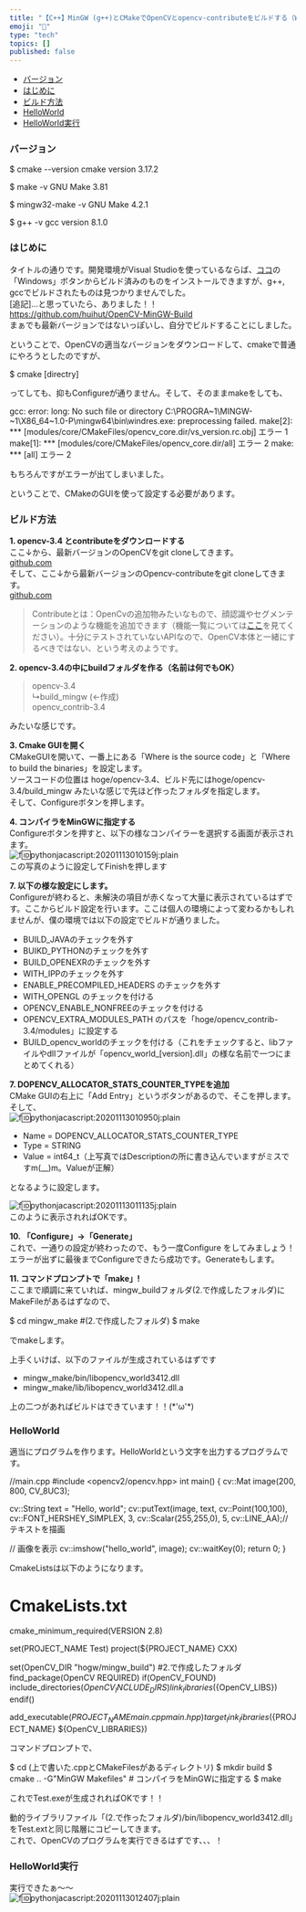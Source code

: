```yaml
---
title: "【C++】MinGW (g++)とCMakeでOpenCVとopencv-contributeをビルドする（Windows）"
emoji: "🤖"
type: "tech"
topics: []
published: false
---
```


* [バージョン](#バージョン)
* [はじめに](#はじめに)
* [ビルド方法](#ビルド方法)
* [HelloWorld](#HelloWorld)
* [HelloWorld実行](#HelloWorld実行)

### バージョン

$ cmake --version
cmake version 3.17.2

$ make -v
GNU Make 3.81

$ mingw32-make -v
GNU Make 4.2.1

$ g++ -v 
gcc version 8.1.0 

### はじめに

タイトルの通りです。開発環境がVisual Studioを使っているならば、[ココ](https://opencv.org/releases/)の「Windows」ボタンからビルド済みのものをインストールできますが、g++, gccでビルドされたものは見つかりませんでした。  
\[追記\]...と思っていたら、ありました！！  
<https://github.com/huihut/OpenCV-MinGW-Build>  
まぁでも最新バージョンではないっぽいし、自分でビルドすることにしました。

  
ということで、OpenCVの適当なバージョンをダウンロードして、cmakeで普通にやろうとしたのですが、

$ cmake [directry]

ってしても、抑もConfigureが通りません。そして、そのままmakeをしても、

gcc: error: long: No such file or directory
C:\PROGRA~1\MINGW-~1\X86_64~1.0-P\mingw64\bin\windres.exe: preprocessing failed.
make[2]: *** [modules/core/CMakeFiles/opencv_core.dir/vs_version.rc.obj] エラー 1
make[1]: *** [modules/core/CMakeFiles/opencv_core.dir/all] エラー 2
make: *** [all] エラー 2

  
もちろんですがエラーが出てしまいました。

ということで、CMakeのGUIを使って設定する必要があります。  
  
  
### ビルド方法

**1\. opencv-3.4 とcontributeをダウンロードする**  
ここ↓から、最新バージョンのOpenCVをgit cloneしてきます。  
[github.com](https://github.com/opencv/opencv)  
そして、ここ↓から最新バージョンのOpencv-contributeをgit cloneしてきます。  
[github.com](https://github.com/opencv/opencv%5Fcontrib)

> Contributeとは：OpenCvの追加物みたいなもので、顔認識やセグメンテーションのような機能を追加できます（機能一覧については[ここ](https://www.atmarkit.co.jp/ait/articles/1709/12/news135.html)を見てください）。十分にテストされていないAPIなので、OpenCV本体と一緒にするべきではない、という考えのようです。

**2\. opencv-3.4の中にbuildフォルダを作る（名前は何でもOK）**

> opencv-3.4  
> ↳build\_mingw (←作成)  
> opencv\_contrib-3.4

みたいな感じです。

  
**3\. Cmake GUIを開く**  
CMakeGUIを開いて、一番上にある「Where is the source code」と「Where to build the binaries」を設定します。  
ソースコードの位置は hoge/opencv-3.4、ビルド先にはhoge/opencv-3.4/build\_mingw みたいな感じで先ほど作ったフォルダを指定します。  
そして、Configureボタンを押します。

**4\. コンパイラをMinGWに指定する**  
Configureボタンを押すと、以下の様なコンパイラーを選択する画面が表示されます。  
![f:id:pythonjacascript:20201113010159j:plain](/images/ppythonjacascript2020111320201113010159.jpg "f:id:pythonjacascript:20201113010159j:plain")  
この写真のように設定してFinishを押します 

**7\. 以下の様な設定にします。**  
Configureが終わると、未解決の項目が赤くなって大量に表示されているはずです。ここからビルド設定を行います。ここは個人の環境によって変わるかもしれませんが、僕の環境では以下の設定でビルドが通りました。

* BUILD\_JAVAのチェックを外す
* BUIKD\_PYTHONのチェックを外す
* BUILD\_OPENEXRのチェックを外す
* WITH\_IPPのチェックを外す
* ENABLE\_PRECOMPILED\_HEADERS のチェックを外す
* WITH\_OPENGL のチェックを付ける
* OPENCV\_ENABLE\_NONFREEのチェックを付ける
* OPENCV\_EXTRA\_MODULES\_PATH のパスを「hoge/opencv\_contrib-3.4/modules」に設定する
* BUILD\_opencv\_worldのチェックを付ける（これをチェックすると、libファイルやdllファイルが「opencv\_world\_\[version\].dll」の様な名前で一つにまとめてくれる）

  
**7\. DOPENCV\_ALLOCATOR\_STATS\_COUNTER\_TYPEを追加**  
CMake GUIの右上に「Add Entry」というボタンがあるので、そこを押します。  
そして、  
![f:id:pythonjacascript:20201113010950j:plain](/images/ppythonjacascript2020111320201113010950.jpg "f:id:pythonjacascript:20201113010950j:plain")

* Name = DOPENCV\_ALLOCATOR\_STATS\_COUNTER\_TYPE
* Type = STRING
* Value = int64\_t（上写真ではDescriptionの所に書き込んでいますがミスですm(\_\_)m。Valueが正解）

となるように設定します。

![f:id:pythonjacascript:20201113011135j:plain](/images/ppythonjacascript2020111320201113011135.jpg "f:id:pythonjacascript:20201113011135j:plain")  
このように表示されればOKです。

  
**10\. 「Configure」→「Generate」**  
これで、一通りの設定が終わったので、もう一度Configure をしてみましょう！  
エラーが出ずに最後までConfigureできたら成功です。Generateもします。

  
**11\. コマンドプロンプトで「make」!**  
ここまで順調に来ていれば、mingw\_buildフォルダ(2.で作成したフォルダ)にMakeFileがあるはずなので、

$ cd mingw_make  #(2.で作成したフォルダ)
$ make

でmakeします。

上手くいけば、以下のファイルが生成されているはずです

* mingw\_make/bin/libopencv\_world3412.dll
* mingw\_make/lib/libopencv\_world3412.dll.a

上の二つがあればビルドはできています！！(\*'ω'\*)  
  
  
### HelloWorld

適当にプログラムを作ります。HelloWorldという文字を出力するプログラムです。

//main.cpp
#include <opencv2/opencv.hpp>
int main() {
  cv::Mat image(200, 800, CV_8UC3);
  
  cv::String text = "Hello, world";
  cv::putText(image, text, cv::Point(100,100), cv::FONT_HERSHEY_SIMPLEX, 3, cv::Scalar(255,255,0), 5, cv::LINE_AA);// テキストを描画

  // 画像を表示
  cv::imshow("hello_world", image);
  cv::waitKey(0);
  return 0;
}
  
  
CmakeListsは以下のようになります。

# CmakeLists.txt
cmake_minimum_required(VERSION 2.8)

set(PROJECT_NAME Test)
project(${PROJECT_NAME} CXX)

set(OpenCV_DIR "hogw/mingw_build") #2.で作成したフォルダ
find_package(OpenCV REQUIRED)
if(OpenCV_FOUND)
    include_directories(${OpenCV_INCLUDE_DIRS})
    link_libraries(${OpenCV_LIBS})
endif()

add_executable(${PROJECT_NAME} main.cpp main.hpp)
target_link_libraries(${PROJECT_NAME} ${OpenCV_LIBRARIES})

  
コマンドプロンプトで、

$ cd (上で書いた.cppとCMakeFilesがあるディレクトリ)
$ mkdir build 
$ cmake .. -G"MinGW Makefiles"  # コンパイラをMinGWに指定する
$ make

これでTest.exeが生成されればOKです！！

動的ライブラリファイル「(2.で作ったフォルダ)/bin/libopencv\_world3412.dll」をTest.extと同じ階層にコピーしてきます。  
これで、OpenCVのプログラムを実行できるはずです、、、！

### HelloWorld実行

実行できたぁ～～  
![f:id:pythonjacascript:20201113012407j:plain](/images/ppythonjacascript2020111320201113012407.jpg "f:id:pythonjacascript:20201113012407j:plain")